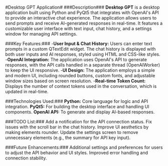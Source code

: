 #Desktop GPT Application#
###Description###
**Desktop GPT** is a desktop application built using Python and PyQt5 that integrates with OpenAI's API to provide an interactive chat experience. The application allows users to send prompts and receive AI-generated responses in real-time. It features a customizable user interface with text input, chat history, and a settings window for managing API settings.

###Key Features:###
-**User Input & Chat History:** Users can enter text prompts in a custom QTextEdit widget. The chat history is displayed with both user inputs and AI responses, styled using HTML and CSS-like styles.
-**OpenAI Integration:** The application uses OpenAI's API to generate responses, with the API calls handled in a separate thread (OpenAIWorker) to keep the UI responsive.
-**UI Design:** The application employs a simple and modern UI, including rounded buttons, custom fonts, and adjustable window sizes based on screen resolution.
-**Real-time Token Count:** Displays the number of context tokens used in the conversation, which is updated in real-time.

###Technologies Used:###
**Python:** Core language for logic and API integration.
**PyQt5:** For building the desktop interface and handling UI components.
**OpenAI API:** To generate and display AI-based responses.

###TODO List:###
Add a notification for the API connection status.
Fix issues with the scroll bar in the chat history.
Improve UI aesthetics by making elements rounder.
Update the settings screen to remove unnecessary elements (e.g., the summary for API key input).

###Future Enhancements:###
Additional settings and preferences for users to adjust the API behavior and UI styles.
Improved error handling and connection stability.